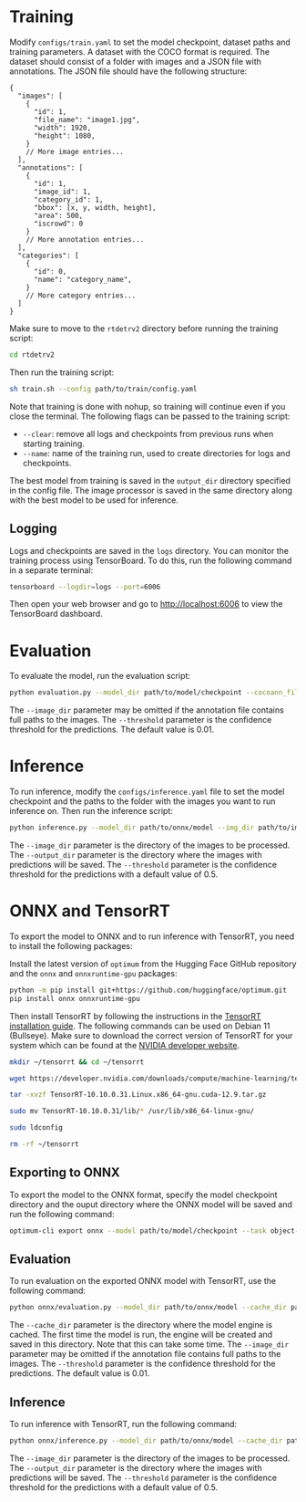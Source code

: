 # Training
Modify `configs/train.yaml` to set the model checkpoint, dataset paths and training parameters. A dataset with the COCO format is required. The dataset should consist of a folder with images and a JSON file with annotations. The JSON file should have the following structure:
```
{
  "images": [
    {
      "id": 1,
      "file_name": "image1.jpg",
      "width": 1920,
      "height": 1080,
    }
    // More image entries...
  ],
  "annotations": [
    {
      "id": 1,
      "image_id": 1,
      "category_id": 1,
      "bbox": [x, y, width, height],
      "area": 500,
      "iscrowd": 0
    }
    // More annotation entries...
  ],
  "categories": [
    {
      "id": 0,
      "name": "category_name",
    }
    // More category entries...
  ]
}
```

Make sure to move to the `rtdetrv2` directory before running the training script:
```bash
cd rtdetrv2
```

Then run the training script:
```bash
sh train.sh --config path/to/train/config.yaml
```

Note that training is done with nohup, so training will continue even if you close the terminal. The following flags can be passed to the training script:
- `--clear`: remove all logs and checkpoints from previous runs when starting training.
- `--name`: name of the training run, used to create directories for logs and checkpoints.

The best model from training is saved in the `output_dir` directory specified in the config file. The image processor is saved in the same directory along with the best model to be used for inference.

## Logging

Logs and checkpoints are saved in the `logs` directory. You can monitor the training process using TensorBoard. To do this, run the following command in a separate terminal:
```bash
tensorboard --logdir=logs --port=6006
```
Then open your web browser and go to [http://localhost:6006](http://localhost:6006) to view the TensorBoard dashboard.

# Evaluation
To evaluate the model, run the evaluation script:
```bash
python evaluation.py --model_dir path/to/model/checkpoint --cocoann_file path/to/coco/annotations.json --image_dir path/to/images --threshold 0.01
```
The `--image_dir` parameter may be omitted if the annotation file contains full paths to the images. The `--threshold` parameter is the confidence threshold for the predictions. The default value is 0.01.

# Inference
To run inference, modify the `configs/inference.yaml` file to set the model checkpoint and the paths to the folder with the images you want to run inference on. Then run the inference script:
```bash
python inference.py --model_dir path/to/onnx/model --img_dir path/to/images --output_dir path/to/output --threshold 0.5
```
The `--image_dir` parameter is the directory of the images to be processed. The `--output_dir` parameter is the directory where the images with predictions will be saved. The `--threshold` parameter is the confidence threshold for the predictions with a default value of 0.5.

# ONNX and TensorRT

To export the model to ONNX and to run inference with TensorRT, you need to install the following packages:

Install the latest version of `optimum` from the Hugging Face GitHub repository and the `onnx` and `onnxruntime-gpu` packages:
```bash
python -m pip install git+https://github.com/huggingface/optimum.git
pip install onnx onnxruntime-gpu
```

Then install TensorRT by following the instructions in the [TensorRT installation guide](https://docs.nvidia.com/deeplearning/tensorrt/latest/installing-tensorrt/installing.html).
The following commands can be used on Debian 11 (Bullseye). Make sure to download the correct version of TensorRT for your system which can be found at the [NVIDIA developer website](https://developer.nvidia.com/tensorrt/download).
```bash
mkdir ~/tensorrt && cd ~/tensorrt

wget https://developer.nvidia.com/downloads/compute/machine-learning/tensorrt/10.10.0/tars/TensorRT-10.10.0.31.Linux.x86_64-gnu.cuda-12.9.tar.gz

tar -xvzf TensorRT-10.10.0.31.Linux.x86_64-gnu.cuda-12.9.tar.gz

sudo mv TensorRT-10.10.0.31/lib/* /usr/lib/x86_64-linux-gnu/

sudo ldconfig

rm -rf ~/tensorrt
```

## Exporting to ONNX

To export the model to the ONNX format, specify the model checkpoint directory and the ouput directory where the ONNX model will be saved and run the following command:
```bash
optimum-cli export onnx --model path/to/model/checkpoint --task object-detection --opset 17 --device cuda --dtype fp16 output/directory
```

## Evaluation

To run evaluation on the exported ONNX model with TensorRT, use the following command:
```bash
python onnx/evaluation.py --model_dir path/to/onnx/model --cache_dir path/to/cache --cocoann_file path/to/coco/annotations.json --image_dir path/to/images --threshold 0.01
```
The `--cache_dir` parameter is the directory where the model engine is cached. The first time the model is run, the engine will be created and saved in this directory. Note that this can take some time. The `--image_dir` parameter may be omitted if the annotation file contains full paths to the images. The `--threshold` parameter is the confidence threshold for the predictions. The default value is 0.01.

## Inference

To run inference with TensorRT, run the following command:
```bash
python onnx/inference.py --model_dir path/to/onnx/model --cache_dir path/to/cache --img_dir path/to/images --output_dir path/to/output --threshold 0.5
```
The `--image_dir` parameter is the directory of the images to be processed. The `--output_dir` parameter is the directory where the images with predictions will be saved. The `--threshold` parameter is the confidence threshold for the predictions with a default value of 0.5.
